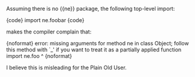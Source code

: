 Assuming there is no {{ne}} package, the following top-level import:

{code}
import ne.foobar
{code}

makes the compiler complain that:

{noformat}
error: missing arguments for method ne in class Object;
follow this method with `_' if you want to treat it as a partially applied function
       import ne.foo
              ^
{noformat}

I believe this is misleading for the Plain Old User.

